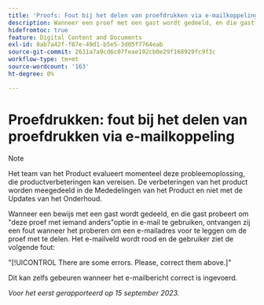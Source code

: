 ```yaml
---
title: 'Proofs: Fout bij het delen van proefdrukken via e-mailkoppeling'
description: Wanneer een proef met een gast wordt gedeeld, en die gast probeert om deze proef met iemand anders optie in e-mail te gebruiken, ontvangen zij een fout wanneer het proberen om een e-mailadres voor te leggen om de proef met te delen. Het e-mailveld wordt rood en de gebruiker ziet een fout.
hidefromtoc: true
feature: Digital Content and Documents
exl-id: 0ab7a42f-f87e-49d1-b5e5-3d05f7764eab
source-git-commit: 2631a7a9cd6c07feae192cb0e29f168929fc9f3c
workflow-type: tm+mt
source-wordcount: '163'
ht-degree: 0%

---
```


# Proefdrukken: fout bij het delen van proefdrukken via e-mailkoppeling

>[!NOTE]
>
>Het team van het Product evalueert momenteel deze probleemoplossing, die productverbeteringen kan vereisen. De verbeteringen van het product worden meegedeeld in de Mededelingen van het Product en niet met de Updates van het Onderhoud.

Wanneer een bewijs met een gast wordt gedeeld, en die gast probeert om &quot;deze proef met iemand anders&quot;optie in e-mail te gebruiken, ontvangen zij een fout wanneer het proberen om een e-mailadres voor te leggen om de proef met te delen. Het e-mailveld wordt rood en de gebruiker ziet de volgende fout:

&quot;[!UICONTROL There are some errors. Please, correct them above.]&quot;

Dit kan zelfs gebeuren wanneer het e-mailbericht correct is ingevoerd.

_Voor het eerst gerapporteerd op 15 september 2023._
